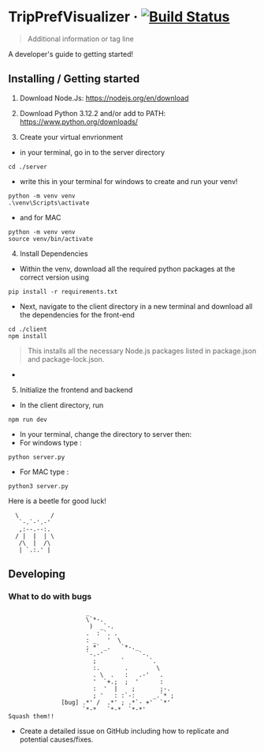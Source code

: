 # TripPrefVisualizer &middot; [![Build Status](https://img.shields.io/travis/npm/npm/latest.svg?style=flat-square)](https://travis-ci.org/npm/npm) 
> Additional information or tag line

A developer's guide to getting started!

## Installing / Getting started

1. Download Node.Js: https://nodejs.org/en/download

2. Download Python 3.12.2 and/or add to PATH: https://www.python.org/downloads/

3. Create your virtual envrionment
- in your terminal, go in to the server directory
```shell
cd ./server
```
- write this in your terminal for windows to create and run your venv!
```shell
python -m venv venv
.\venv\Scripts\activate
``` 
- and for MAC
```shell
python -m venv venv
source venv/bin/activate
```

4. Install Dependencies
- Within the venv, download all the required python packages at the correct version using
```shell
pip install -r requirements.txt
```

- Next, navigate to the client directory in a new terminal and download all the dependencies for the front-end
```shell
cd ./client
npm install
```
> This installs all the necessary Node.js packages listed in package.json and package-lock.json.
- 
5. Initialize the frontend and backend
- In the client directory, run
```shell
npm run dev
```

- In your terminal, change the directory to server then:
- For windows type :
```shell
python server.py
``` 
- For MAC type :
```shell
python3 server.py
``` 

Here is a beetle for good luck! 
```shell
  \         /         
   `-.`-'.-'
   ,:--.--:.
  / |  |  | \
   /\  |  /\
   | `.:.' |
```

## Developing 

### What to do with bugs
```shell
                      _                        
                      \`*-.                    
                       )  _`-.                 
                      .  : `. .                
                      : _   '  \               
                      ; *` _.   `*-._          
                      `-.-'          `-.       
                        ;       `       `.     
                        :.       .        \    
                        . \  .   :   .-'   .   
                        '  `+.;  ;  '      :   
                        :  '  |    ;       ;-. 
                        ; '   : :`-:     _.`* ;
               [bug] .*' /  .*' ; .*`- +'  `*' 
                     `*-*   `*-*  `*-*'        
Squash them!!
```
- Create a detailed issue on GitHub including how to replicate and potential causes/fixes.
